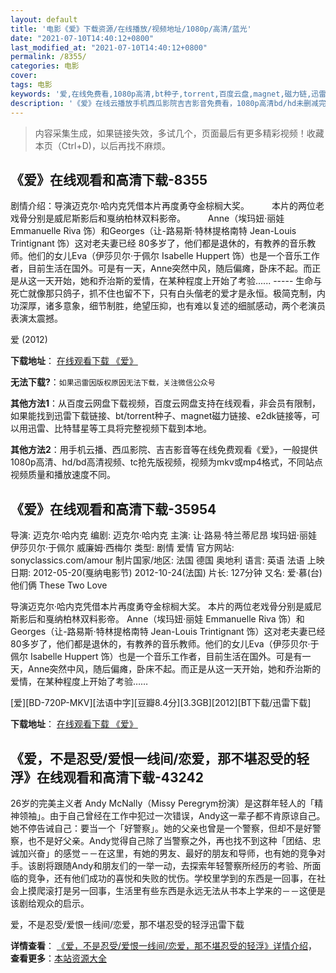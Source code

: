 ```yaml
---
layout: default
title: '电影《爱》下载资源/在线播放/视频地址/1080p/高清/蓝光'
date: "2021-07-10T14:40:12+0800"
last_modified_at: "2021-07-10T14:40:12+0800"
permalink: /8355/
categories: 电影
cover:
tags: 电影
keywords: '爱,在线免费看,1080p高清,bt种子,torrent,百度云盘,magnet,磁力链,迅雷下载资源'
description: '《爱》在线云播放手机西瓜影院吉吉影音免费看，1080p高清bd/hd未删减完整版和tc抢先枪版，mkv/mp4格式，附带bt/torrent种子、magnet/磁力链、百度云盘、网盘资源迅雷下载链接'
---
```


>内容采集生成，如果链接失效，多试几个，页面最后有更多精彩视频！收藏本页（Ctrl+D)，以后再找不麻烦。


## 《爱》在线观看和高清下载-8355

剧情介绍：导演迈克尔·哈内克凭借本片再度勇夺金棕榈大奖。  　　本片的两位老戏骨分别是威尼斯影后和戛纳柏林双料影帝。  　　Anne（埃玛妞·丽娃 Emmanuelle Riva 饰）和Georges（让-路易斯·特林提格南特 Jean-Louis Trintignant 饰）这对老夫妻已经 80多岁了，他们都是退休的，有教养的音乐教师。他们的女儿Eva（伊莎贝尔·于佩尔 Isabelle Huppert 饰）也是一个音乐工作者，目前生活在国外。可是有一天，Anne突然中风，随后偏瘫，卧床不起。而正是从这一天开始，她和乔治斯的爱情，在某种程度上开始了考验...... ----- 生命与死亡就像那只鸽子，抓不住也留不下，只有白头偕老的爱才是永恒。极简克制，内功深厚，诸多意象，细节制胜，绝望压抑，也有难以复述的细腻感动，两个老演员表演太震撼。


爱 (2012)

**下载地址**： [在线观看下载 《爱》](https://www.btbtdy.me/btdy/dy4346.html) 


**无法下载?**：`如果迅雷因版权原因无法下载，关注微信公众号 `

**其他方法1**：从百度云网盘下载视频，百度云网盘支持在线观看，非会员有限制，如果能找到迅雷下载链接、bt/torrent种子、magnet磁力链接、e2dk链接等，可以用迅雷、比特彗星等工具将完整视频下载到本地。

**其他方法2**：用手机云播、西瓜影院、吉吉影音等在线免费观看《爱》，一般提供1080p高清、hd/bd高清视频、tc抢先版视频，视频为mkv或mp4格式，不同站点视频质量和播放速度不同。


## 《爱》在线观看和高清下载-35954

导演: 迈克尔·哈内克 编剧: 迈克尔·哈内克 主演: 让·路易·特兰蒂尼昂 埃玛妞·丽娃 伊莎贝尔·于佩尔 威廉姆·西梅尔 类型: 剧情 爱情 官方网站: sonyclassics.com/amour 制片国家/地区: 法国 德国 奥地利 语言: 英语 法语 上映日期: 2012-05-20(戛纳电影节) 2012-10-24(法国) 片长: 127分钟 又名: 爱‧慕(台) 他们俩 These Two Love

导演迈克尔·哈内克凭借本片再度勇夺金棕榈大奖。 本片的两位老戏骨分别是威尼斯影后和戛纳柏林双料影帝。 Anne（埃玛妞·丽娃 Emmanuelle Riva 饰）和Georges（让-路易斯·特林提格南特 Jean-Louis Trintignant 饰）这对老夫妻已经 80多岁了，他们都是退休的，有教养的音乐教师。他们的女儿Eva（伊莎贝尔·于佩尔 Isabelle Huppert 饰）也是一个音乐工作者，目前生活在国外。可是有一天，Anne突然中风，随后偏瘫，卧床不起。而正是从这一天开始，她和乔治斯的爱情，在某种程度上开始了考验……


[爱][BD-720P-MKV][法语中字][豆瓣8.4分][3.3GB][2012][BT下载/迅雷下载]

**下载地址**： [在线观看下载 《爱》](https://www.btdx8.com/torrent/amour_2012.html) 


## 《爱，不是忍受/爱恨一线间/恋爱，那不堪忍受的轻浮》在线观看和高清下载-43242

26岁的完美主义者 Andy McNally（Missy Peregrym扮演）是这群年轻人的「精神领袖」。由于自己曾经在工作中犯过一次错误，Andy这一辈子都不肯原谅自己。她不停告诫自己：要当一个「好警察」。她的父亲也曾是一个警察，但却不是好警察，也不是好父亲。Andy觉得自己除了当警察之外，再也找不到这种「团结、忠诚加兴奋」的感觉－－在这里，有她的男友、最好的朋友和导师，也有她的竞争对手。该剧将跟随Andy和朋友们的一举一动，去探索年轻警察所经历的考验、所面临的竞争，还有他们成功的喜悦和失败的忧伤。学校里学到的东西是一回事，在社会上摸爬滚打是另一回事，生活里有些东西是永远无法从书本上学来的－－这便是该剧给观众的启示。


爱，不是忍受/爱恨一线间/恋爱，那不堪忍受的轻浮迅雷下载

**详情查看**： [《爱，不是忍受/爱恨一线间/恋爱，那不堪忍受的轻浮》详情介绍](/movie/43242/)， **查看更多**：[本站资源大全](/movie/t/all/)

